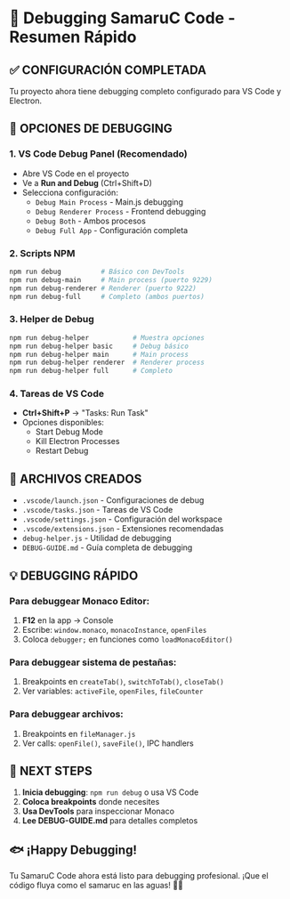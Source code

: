 # 🐛 Debugging SamaruC Code - Resumen Rápido

## ✅ CONFIGURACIÓN COMPLETADA

Tu proyecto ahora tiene debugging completo configurado para VS Code y Electron.

## 🚀 OPCIONES DE DEBUGGING

### 1. **VS Code Debug Panel** (Recomendado)
- Abre VS Code en el proyecto
- Ve a **Run and Debug** (Ctrl+Shift+D)
- Selecciona configuración:
  - `Debug Main Process` - Main.js debugging
  - `Debug Renderer Process` - Frontend debugging  
  - `Debug Both` - Ambos procesos
  - `Debug Full App` - Configuración completa

### 2. **Scripts NPM**
```bash
npm run debug          # Básico con DevTools
npm run debug-main     # Main process (puerto 9229)
npm run debug-renderer # Renderer (puerto 9222)
npm run debug-full     # Completo (ambos puertos)
```

### 3. **Helper de Debug**
```bash
npm run debug-helper           # Muestra opciones
npm run debug-helper basic     # Debug básico
npm run debug-helper main      # Main process
npm run debug-helper renderer  # Renderer process
npm run debug-helper full      # Completo
```

### 4. **Tareas de VS Code** 
- **Ctrl+Shift+P** → "Tasks: Run Task"
- Opciones disponibles:
  - Start Debug Mode
  - Kill Electron Processes  
  - Restart Debug

## 🔧 ARCHIVOS CREADOS

- `.vscode/launch.json` - Configuraciones de debug
- `.vscode/tasks.json` - Tareas de VS Code
- `.vscode/settings.json` - Configuración del workspace
- `.vscode/extensions.json` - Extensiones recomendadas
- `debug-helper.js` - Utilidad de debugging
- `DEBUG-GUIDE.md` - Guía completa de debugging

## 💡 DEBUGGING RÁPIDO

### Para debuggear Monaco Editor:
1. **F12** en la app → Console
2. Escribe: `window.monaco`, `monacoInstance`, `openFiles`
3. Coloca `debugger;` en funciones como `loadMonacoEditor()`

### Para debuggear sistema de pestañas:
1. Breakpoints en `createTab()`, `switchToTab()`, `closeTab()`
2. Ver variables: `activeFile`, `openFiles`, `fileCounter`

### Para debuggear archivos:
1. Breakpoints en `fileManager.js`
2. Ver calls: `openFile()`, `saveFile()`, IPC handlers

## 🎯 NEXT STEPS

1. **Inicia debugging**: `npm run debug` o usa VS Code
2. **Coloca breakpoints** donde necesites
3. **Usa DevTools** para inspeccionar Monaco
4. **Lee DEBUG-GUIDE.md** para detalles completos

## 🐟 ¡Happy Debugging!

Tu SamaruC Code ahora está listo para debugging profesional. 
¡Que el código fluya como el samaruc en las aguas! 🌊✨
